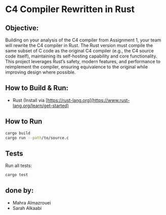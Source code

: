 # C4 Compiler Rewritten in Rust

## Objective:
Building on your analysis of the C4 compiler from Assignment 1, your team will rewrite the
C4 compiler in Rust. The Rust version must compile the same subset of C code as the
original C4 compiler (e.g., the C4 source code itself), maintaining its self-hosting capability
and core functionality. This project leverages Rust’s safety, modern features, and
performance to reimplement the compiler, ensuring equivalence to the original while
improving design where possible.

## How to Build & Run: 
- Rust (Install via [https://rust-lang.org](https://www.rust-lang.org/learn/get-started)

##  How to Run
```bash
cargo build
cargo run --path/to/source.c
```

## Tests
Run all tests:
```bash
cargo test
```

## done by:
- Mahra Almazrouei
- Sarah Alkaabi

